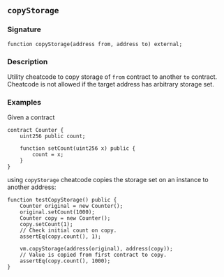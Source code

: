 ## `copyStorage`

### Signature

```solidity
function copyStorage(address from, address to) external;
```

### Description

Utility cheatcode to copy storage of `from` contract to another `to` contract.
Cheatcode is not allowed if the target address has arbitrary storage set.

### Examples

Given a contract
```solidity
contract Counter {
    uint256 public count;

    function setCount(uint256 x) public {
        count = x;
    }
}
```
using `copyStorage` cheatcode copies the storage set on an instance to another address:
```solidity
function testCopyStorage() public {
    Counter original = new Counter();
    original.setCount(1000);
    Counter copy = new Counter();
    copy.setCount(1);
    // Check initial count on copy.
    assertEq(copy.count(), 1);

    vm.copyStorage(address(original), address(copy));
    // Value is copied from first contract to copy.
    assertEq(copy.count(), 1000);
}
```

